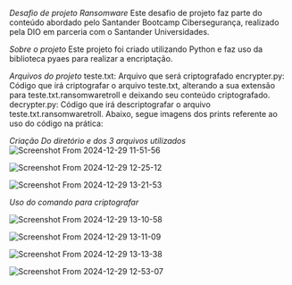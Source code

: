 *Desafio de projeto Ransomware*
Este desafio de projeto faz parte do conteúdo abordado pelo Santander Bootcamp Cibersegurança, realizado pela DIO em parceria com o Santander Universidades.

*Sobre o projeto*
Este projeto foi criado utilizando Python e faz uso da biblioteca pyaes para realizar a encriptação.

*Arquivos do projeto*
teste.txt: Arquivo que será criptografado
encrypter.py: Código que irá criptografar o arquivo teste.txt, alterando a sua extensão para teste.txt.ransomwaretroll e deixando seu conteúdo criptografado.
decrypter.py: Código que irá descriptografar o arquivo teste.txt.ransomwaretroll.
Abaixo, segue imagens dos prints referente ao uso do código na prática:

*Criação Do diretório e dos 3 arquivos utilizados*
![Screenshot From 2024-12-29 11-51-56](https://github.com/user-attachments/assets/1f1fbaa5-17ee-4c2c-89b0-d113fc3286c6)

![Screenshot From 2024-12-29 12-25-12](https://github.com/user-attachments/assets/420c9caa-acbe-415e-99a8-cf8091485c0f)

![Screenshot From 2024-12-29 13-21-53](https://github.com/user-attachments/assets/abf75436-176d-4b94-9a94-37b94e3cb877)

*Uso do comando para criptografar*

![Screenshot From 2024-12-29 13-10-58](https://github.com/user-attachments/assets/86365597-0af0-4d65-b9cb-08e9a93ed4c3)

![Screenshot From 2024-12-29 13-11-09](https://github.com/user-attachments/assets/53a7269a-f7fc-46e4-9703-bef9bdf6688f)

![Screenshot From 2024-12-29 13-13-38](https://github.com/user-attachments/assets/de66ed4f-8754-4005-bdfb-fae533e1a4dc)

![Screenshot From 2024-12-29 12-53-07](https://github.com/user-attachments/assets/1a0888af-7fd3-49f0-ae5c-7bff54895636)


